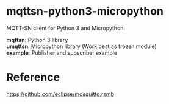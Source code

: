 # mqttsn-python3-micropython
MQTT-SN client for Python 3 and Micropython

**mqttsn**: Python 3 library</br>
**umqttsn**: Micropython library (Work best as frozen module)</br>
**example**: Publisher and subscriber example

# Reference
https://github.com/eclipse/mosquitto.rsmb
